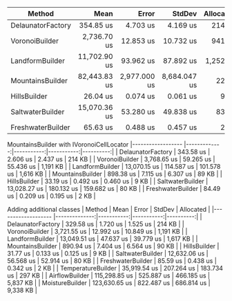 ﻿|            Method |         Mean |        Error |       StdDev | Allocated |
|------------------ |-------------:|-------------:|-------------:|----------:|
| DelaunatorFactory |    354.85 us |     4.703 us |     4.169 us |    214 KB |
|    VoronoiBuilder |  2,736.70 us |    12.853 us |    10.732 us |    941 KB |
|   LandformBuilder | 11,702.90 us |    93.962 us |    87.892 us |  1,252 KB |
|  MountainsBuilder | 82,443.83 us | 2,977.000 us | 8,684.047 us |     22 KB |
|      HillsBuilder |     26.04 us |     0.074 us |     0.061 us |      9 KB |
|  SaltwaterBuilder | 15,070.36 us |    53.280 us |    49.838 us |     83 KB |
| FreshwaterBuilder |     65.63 us |     0.488 us |     0.457 us |      2 KB |

MountainsBuilder with IVoronoiCellLocator
|------------------ |-------------:|-----------:|-----------:|----------:|
| DelaunatorFactory |    343.58 us |   2.606 us |   2.437 us |    214 KB |
|    VoronoiBuilder |  3,768.65 us |  59.265 us |  55.436 us |  1,191 KB |
|   LandformBuilder | 13,070.15 us | 114.587 us | 101.578 us |  1,616 KB |
|  MountainsBuilder |    898.38 us |   7.115 us |   6.307 us |     89 KB |
|      HillsBuilder |     33.19 us |   0.492 us |   0.460 us |      9 KB |
|  SaltwaterBuilder | 13,028.27 us | 180.132 us | 159.682 us |     80 KB |
| FreshwaterBuilder |     84.49 us |   0.209 us |   0.195 us |      2 KB |

Adding additional classes
|             Method |          Mean |      Error |     StdDev | Allocated |
|------------------- |--------------:|-----------:|-----------:|----------:|
|  DelaunatorFactory |     329.58 us |   1.720 us |   1.525 us |    214 KB |
|     VoronoiBuilder |   3,721.55 us |  12.992 us |  10.849 us |  1,191 KB |
|    LandformBuilder |  13,049.51 us |  47.637 us |  39.779 us |  1,617 KB |
|   MountainsBuilder |     890.94 us |   7.404 us |   6.564 us |     90 KB |
|       HillsBuilder |      31.77 us |   0.133 us |   0.125 us |      9 KB |
|   SaltwaterBuilder |  12,632.06 us |  56.568 us |  52.914 us |     80 KB |
|  FreshwaterBuilder |      85.59 us |   0.438 us |   0.342 us |      2 KB |
| TemperatureBuilder |  35,919.54 us | 207.264 us | 183.734 us |    297 KB |
|     AirflowBuilder | 115,298.85 us | 525.887 us | 466.185 us |  5,837 KB |
|    MoistureBuilder | 123,630.65 us | 822.487 us | 686.814 us |  9,338 KB |

